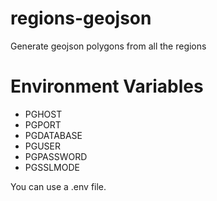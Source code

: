 # regions-geojson
Generate geojson polygons from all the regions

# Environment Variables
- PGHOST
- PGPORT
- PGDATABASE
- PGUSER
- PGPASSWORD
- PGSSLMODE

You can use a .env file.
